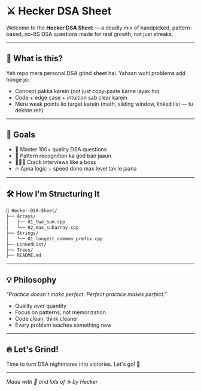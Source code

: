# ⚔️ Hecker DSA Sheet



Welcome to the **Hecker DSA Sheet** — a deadly mix of handpicked, pattern-based, no-BS DSA questions made for *real* growth, not just streaks.

---

## 📌 What is this?

Yeh repo mera personal DSA grind sheet hai. Yahaan wohi problems add honge jo:
- Concept pakka karein (not just copy-paste karne layak ho)
- Code + edge case + intuition sab clear karein
- Mere weak points ko target karein (math, sliding window, linked list — tu dekhte reh)

---

## 🚀 Goals

- 🔢 Master 100+ quality DSA questions
- 🧠 Pattern recognition ka god ban jaaun
- 👨🏻‍💻 Crack interviews like a boss
- 🔥 Apna logic + speed dono max level tak le jaana

---

## 🛠️ How I'm Structuring It

```bash
📁 Hecker-DSA-Sheet/
├── Arrays/
│   ├── 01_two_sum.cpp
│   └── 02_max_subarray.cpp
├── Strings/
│   └── 01_longest_common_prefix.cpp
├── LinkedList/
├── Trees/
├── README.md
```

---


## 💡 Philosophy

*"Practice doesn't make perfect. Perfect practice makes perfect."*

- Quality over quantity
- Focus on patterns, not memorization
- Code clean, think cleaner
- Every problem teaches something new

---

## 🔥 Let's Grind!

Time to turn DSA nightmares into victories. Let's go! 💪

---

*Made with 🧠 and lots of ☕ by Hecker*

